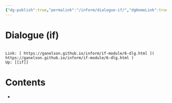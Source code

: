 ```yaml
---
{"dg-publish":true,"permalink":"/inform/dialogue-if/","dgHomeLink":true,"dgPassFrontmatter":false}
---
```


# Dialogue (if)
```ad-info

Link: [ https://ganelson.github.io/inform/if-module/6-dlg.html ]( https://ganelson.github.io/inform/if-module/6-dlg.html )
Up: [[if]]
```

# Contents
- 